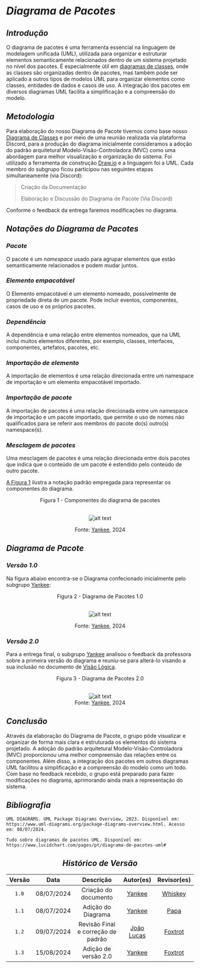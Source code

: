 # <a> *Diagrama de Pacotes* </a>

## <a> *Introdução* </a>

O diagrama de pacotes é uma ferramenta essencial na linguagem de modelagem unificada (UML), utilizada para organizar e estruturar elementos semanticamente relacionados dentro de um sistema projetado no nível dos pacotes.
 É especialmente útil em [diagramas de classes](DiagramaDeClasses.md), onde as classes são organizadas dentro de pacotes, mas também pode ser aplicado a outros tipos de modelos UML para organizar elementos como classes, entidades de dados e casos de uso. A integração dos pacotes em diversos diagramas UML facilita a simplificação e a compreensão do modelo.

## <a> *Metodologia* </a>

Para elaboração do nosso Diagrama de Pacote tivemos como base nosso [Diagrama de Classes](DiagramaDeClasses.md) e por meio de uma reunião realizada via plataforma Discord, para a produção do diagrama inicialmente consideramos a adoção do padrão arquitetural Modelo-Visão-Controladora (MVC) como uma abordagem para melhor visualização e organização do sistema. Foi utilizado a ferramenta de construção [Draw.io](https://app.diagrams.net) e a linguagem foi a UML. Cada membro do subgrupo ficou participou nas seguintes etapas simultaneamente (via Discord):
> Criação da Documentação
>
> Elaboração e Discussão do Diagrama de Pacote (Via Discord)
>
Conforme o feedback da entrega faremos modificações no diagrama.

## <a> *Notações do Diagrama de Pacotes* </a>

### <a> *Pacote* </a>

O pacote é um *namespace* usado para agrupar elementos que estão semanticamente relacionados e podem mudar juntos.

### <a> *Elemento empacotável* </a>

O Elemento empacotável é um elemento nomeado, possivelmente de propriedade direta de um pacote. Pode incluir eventos, componentes, casos de uso e os próprios pacotes.

### <a> *Dependência* </a>

A dependência é uma relação entre elementos nomeados, que na UML inclui muitos elementos diferentes, por exemplo, classes, interfaces, componentes, artefatos, pacotes, etc.

### <a> *Importação de elemento* </a>

A importação de elementos é uma relação direcionada entre um namespace de importação e um elemento empacotável importado.

### <a> *Importação de pacote* </a>

A importação de pacotes é uma relação direcionada entre um namespace de importação e um pacote importado, que permite o uso de nomes não qualificados para se referir aos membros do pacote do(s) outro(s) namespace(s).

### <a> *Mesclagem de pacotes* </a>

Uma mesclagem de pacotes é uma relação direcionada entre dois pacotes que indica que o conteúdo de um pacote é estendido pelo conteúdo de outro pacote.

<a id="REF1" href="#anchor_1">A Figura 1</a> ilustra a notação padrão empregada para representar os componentes do diagrama.

<center>

Figura 1 - Componentes do diagrama de pacotes
<a id="anchor_1" href="#REF1"></a>

<br> ![alt text](../../Assets/DiagramaUML/pacote.png) <br>

<font>Fonte: <a>[Yankee](../../Subgrupos/Yankee.md)</a>, 2024</font>

</center>

## <a> *Diagrama de Pacote* </a>

### <a> *Versão 1.0* </a>

Na figura abaixo encontra-se o Diagrama confecionado inicialmente pelo subgrupo [Yankee](../../Subgrupos/Yankee.md):

<center>

Figura 2 - Diagrama de Pacotes 1.0

<br> ![alt text](../../Assets/DiagramaPacote/DiagramaPacote.jpg) <br>

<font>Fonte: <a>[Yankee](../../Subgrupos/Yankee.md)</a>, 2024</font>

</center>

### <a> *Versão 2.0* </a>

Para a entrega final, o subgrupo [Yankee](../../Subgrupos/Yankee.md) analisou o feedback da professora sobre a primeira versão do diagrama e reuniu-se para alterá-lo visando a sua inclusão no documento de [Visão Lógica](../../ArquiteturaReutilizacao/EstilosPadroesArquiteturais/VisaoLogica.md).

<center>

Figura 3 - Diagrama de Pacotes 2.0

<br> ![alt text](../../Assets/DiagramaPacote/DiagramaDePacotesV2.png) <br>
<font>Fonte: <a>[Yankee](../../Subgrupos/Yankee.md)</a>, 2024</font>

</center>

## <a> *Conclusão* </a>

Através da elaboração do Diagrama de Pacote, o grupo pôde visualizar e organizar de forma mais clara e estruturada os elementos do sistema projetado. A adoção do padrão arquitetural Modelo-Visão-Controladora (MVC) proporcionou uma melhor compreensão das relações entre os componentes. Além disso, a integração dos pacotes em outros diagramas UML facilitou a simplificação e a compreensão do modelo como um todo. Com base no feedback recebido, o grupo está preparado para fazer modificações no diagrama, aprimorando ainda mais a representação do sistema.

## <a>*Bibliografia*</a>

    UML DIAGRAMS. UML Package Diagrams Overview, 2023. Disponível em: https://www.uml-diagrams.org/package-diagrams-overview.html. Acesso em: 08/07/2024.

    Tudo sobre diagramas de pacotes UML. Disponível em:  https://www.lucidchart.com/pages/pt/diagrama-de-pacotes-uml#

<center>

## <a>*Histórico de Versão*</a>

| Versão |    Data    |             Descrição              |                    Autor(es)                     |              Revisor(es)              |
| :----: | :--------: | :--------------------------------: | :----------------------------------------------: | :-----------------------------------: |
| `1.0`  | 08/07/2024 |        Criação do documento        |       [Yankee](../../Subgrupos/Yankee.md)        | [Whiskey](../../Subgrupos/Whiskey.md) |
| `1.1`  | 08/07/2024 |         Adição do Diagrama         |       [Yankee](../../Subgrupos/Yankee.md)        |    [Papa](../../Subgrupos/Papa.md)    |
| `1.2`  | 09/07/2024 | Revisão Final e correção de padrão | [João Lucas](https://github.com/VasconcelosJoao) | [Foxtrot](../../Subgrupos/Foxtrot.md) |
| `1.3`  | 15/08/2024 |        Adição de versão 2.0        |       [Yankee](../../Subgrupos/Yankee.md)        | [Foxtrot](../../Subgrupos/Foxtrot.md) |

</center>
